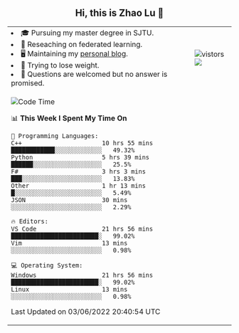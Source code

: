 <h2 align="center"> Hi, this is Zhao Lu 👋</h2>

<table style="overflow:hidden;">
    <tr> 
        <td>
            <li>🎓 Pursuing my master degree in SJTU.</li>
            <li>🌱 Reseaching on federated learning.</li>
            <li>🖥️ Maintaining my <a href="https://ifarewell.xyz">personal blog</a>.</li>
            <li>💪 Trying to lose weight.</li>
            <li>💬 Questions are welcomed but no answer is promised.</li> 
        </td>
        <td>
            <img src="https://visitor-badge.glitch.me/badge?page_id=ifarewell" alt="vistors" />
        <br>
          <img src="https://github-readme-stats.vercel.app/api?username=ifarewell&theme=graywhite&hide=prs,contribs&show_icons=true&hide_border=true&icon_color=CE1D2D&text_color=718096&bg_color=ffffff&hide_title=true" />
        </td>
    </tr>
    <tr>
        <td colspan="2">
            
<!--START_SECTION:waka-->
![Code Time](http://img.shields.io/badge/Code%20Time-187%20hrs%2026%20mins-blue)

📊 **This Week I Spent My Time On** 

```text
💬 Programming Languages: 
C++                      10 hrs 55 mins      ████████████░░░░░░░░░░░░░   49.32% 
Python                   5 hrs 39 mins       ██████░░░░░░░░░░░░░░░░░░░   25.5% 
F#                       3 hrs 3 mins        ███░░░░░░░░░░░░░░░░░░░░░░   13.83% 
Other                    1 hr 13 mins        █░░░░░░░░░░░░░░░░░░░░░░░░   5.49% 
JSON                     30 mins             ░░░░░░░░░░░░░░░░░░░░░░░░░   2.29%

🔥 Editors: 
VS Code                  21 hrs 56 mins      ████████████████████████░   99.02% 
Vim                      13 mins             ░░░░░░░░░░░░░░░░░░░░░░░░░   0.98%

💻 Operating System: 
Windows                  21 hrs 56 mins      ████████████████████████░   99.02% 
Linux                    13 mins             ░░░░░░░░░░░░░░░░░░░░░░░░░   0.98%

```


 Last Updated on 03/06/2022 20:40:54 UTC
<!--END_SECTION:waka-->
            
</td></tr>
</table>

